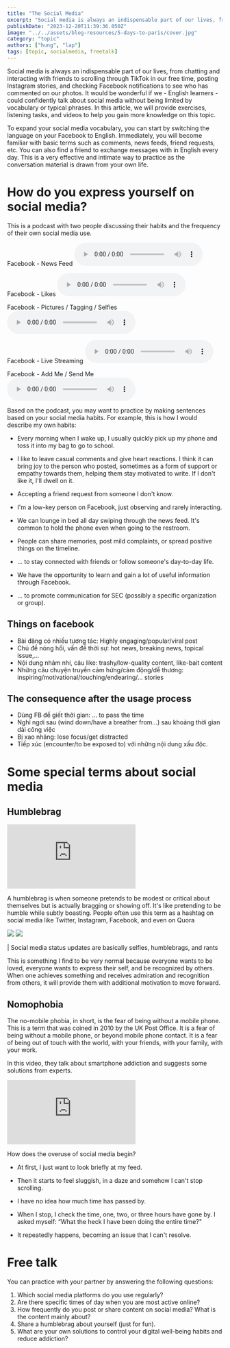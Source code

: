 ```yaml
---
title: "The Social Media"
excerpt: "Social media is always an indispensable part of our lives, from chatting and interacting with friends to scrolling through TikTok in our free time, posting Instagram stories, and checking Facebook notifications to see who has commented on our photos. It would be wonderful if we - English learners - could confidently talk about social media without being limited by vocabulary or typical phrases. In this article, we will provide exercises, listening tasks, and videos to help you gain more knowledge on this topic."
publishDate: "2023-12-20T11:39:36.050Z"
image: "../../assets/blog-resources/5-days-to-paris/cover.jpg"
category: "topic"
authors: ["hung", "lap"]
tags: [topic, socialmedia, freetalk]
---
```

Social media is always an indispensable part of our lives, from chatting and interacting with friends to scrolling through TikTok in our free time, posting Instagram stories, and checking Facebook notifications to see who has commented on our photos. It would be wonderful if we - English learners - could confidently talk about social media without being limited by vocabulary or typical phrases. In this article, we will provide exercises, listening tasks, and videos to help you gain more knowledge on this topic.

To expand your social media vocabulary, you can start by switching the language on your Facebook to English. Immediately, you will become familiar with basic terms such as comments, news feeds, friend requests, etc. You can also find a friend to exchange messages with in English every day. This is a very effective and intimate way to practice as the conversation material is drawn from your own life.

# How do you express yourself on social media?

This is a podcast with two people discussing their habits and the frequency of their own social media use.

Facebook - News Feed
<audio controls class='w-full'><source src="https://www.highlevellistening.com/wp-content/uploads/2017/02/1Facebook-NewsFeed.mp3" type="audio/mpeg">Your browser does not support the audio tag.</audio>

Facebook - Likes
<audio controls class='w-full'><source src="https://www.highlevellistening.com/wp-content/uploads/2017/02/2Facebook-Likes.mp3" type="audio/mpeg">Your browser does not support the audio tag.</audio>

Facebook - Pictures / Tagging / Selfies
<audio controls class='w-full'><source src="https://www.highlevellistening.com/wp-content/uploads/2017/02/3Facebook-Pictures.mp3" type="audio/mpeg">Your browser does not support the audio tag.</audio>

Facebook - Live Streaming
<audio controls class='w-full'><source src="https://www.highlevellistening.com/wp-content/uploads/2017/02/4Facebook-Live-Streaming.mp3" type="audio/mpeg">Your browser does not support the audio tag.</audio>

Facebook - Add Me / Send Me
<audio controls class='w-full'><source src="https://www.highlevellistening.com/wp-content/uploads/2017/02/5Facebook-Add-Me-Send-Me.mp3" type="audio/mpeg">Your browser does not support the audio tag.</audio>

Based on the podcast, you may want to practice by making sentences based on your social media habits. For example, this is how I would describe my own habits:
- Every morning when I wake up, I usually quickly pick up my phone and toss it into my bag to go to school.

- I like to leave casual comments and give heart reactions. I think it can bring joy to the person who posted, sometimes as a form of support or empathy towards them, helping them stay motivated to write. If I don't like it, I'll dwell on it.

- Accepting a friend request from someone I don't know.

- I'm a low-key person on Facebook, just observing and rarely interacting.

- We can lounge in bed all day swiping through the news feed. It's common to hold the phone even when going to the restroom.

- People can share memories, post mild complaints, or spread positive things on the timeline.

- ... to stay connected with friends or follow someone's day-to-day life.

- We have the opportunity to learn and gain a lot of useful information through Facebook.

- ... to promote communication for SEC (possibly a specific organization or group).

## Things on facebook
- Bài đăng có nhiều tương tác: Highly engaging/popular/viral post
- Chủ đề nóng hổi, vấn đề thời sự: hot news, breaking news, topical issue,...
- Nội dung nhảm nhí, câu like: trashy/low-quality content, like-bait content
- Những câu chuyện truyền cảm hứng/cảm động/dễ thương: inspiring/motivational/touching/endearing/… stories

## The consequence after the usage process
- Dùng FB để giết thời gian: … to pass the time
- Nghỉ ngơi sau (wind down/have a breather from…) sau khoảng thời gian dài công việc
- Bị xao nhãng: lose focus/get distracted
- Tiếp xúc (encounter/to be exposed to) với những nội dung xấu độc.

# Some special terms about social media

## Humblebrag
<iframe class="aspect-video w-full" src="https://www.youtube.com/embed/qtv7hsloVv0?si=NpEo0MLBAnkD_4bl" title="YouTube video player" frameborder="0" allow="accelerometer; autoplay; clipboard-write; encrypted-media; gyroscope; picture-in-picture; " allowfullscreen></iframe>

A humblebrag is when someone pretends to be modest or critical about themselves but is actually bragging or showing off. It's like pretending to be humble while subtly boasting. People often use this term as a hashtag on social media like Twitter, Instagram, Facebook, and even on Quora
<div class="sm:flex">
    <img src="https://i.postimg.cc/wT32nhsC/Screenshot-from-2023-12-17-13-24-24.png" class="w-full object-contain sm:w-1/2">
    <img src="https://i.postimg.cc/T336zNcR/Screenshot-from-2023-12-17-13-38-03.png" class="w-full sm:w-1/2">
</div>

| Social media status updates are basically selfies, humblebrags, and rants

This is something I find to be very normal because everyone wants to be loved, everyone wants to express their self, and be recognized by others. When one achieves something and receives admiration and recognition from others, it will provide them with additional motivation to move forward.

## Nomophobia
The no-mobile phobia, in short, is the fear of being without a mobile phone. This is a term that was coined in 2010 by the UK Post Office. It is a fear of being without a mobile phone, or beyond mobile phone contact. It is a fear of being out of touch with the world, with your friends, with your family, with your work.

In this video, they talk about smartphone addiction and suggests some solutions from experts.
<iframe class="aspect-video w-full" src="https://www.youtube.com/embed/NUMa0QkPzns?si=eyqzBbYtJbQ_6NnY" title="YouTube video player" frameborder="0" allow="accelerometer; autoplay; clipboard-write; encrypted-media; gyroscope; picture-in-picture; web-share" allowfullscreen></iframe>

How does the overuse of social media begin?
- At first, I just want to look briefly at my feed.
- Then it starts to feel sluggish, in a daze and somehow I can't stop scrolling.
- I have no idea how much time has passed by.

- When I stop, I check the time, one, two, or three hours have gone by. I asked myself: “What the heck I have been doing the entire time?"
- It repeatedly happens, becoming an issue that I can't resolve.

# Free talk
You can practice with your partner by answering the following questions:
1. Which social media platforms do you use regularly?
2. Are there specific times of day when you are most active online?
3. How frequently do you post or share content on social media? What is the content mainly about?
4. Share a humblebrag about yourself (just for fun).
5. What are your own solutions to control your digital well-being habits and reduce addiction?